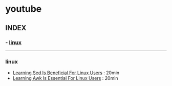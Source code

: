 # youtube

## INDEX 
### - [linux](#linux)

---

### linux
- [Learning Sed Is Beneficial For Linux Users](https://www.youtube.com/watch?v=EACe7aiGczw)  : 20min
- [Learning Awk Is Essential For Linux Users](https://www.youtube.com/watch?v=9YOZmI-zWok) : 20min
